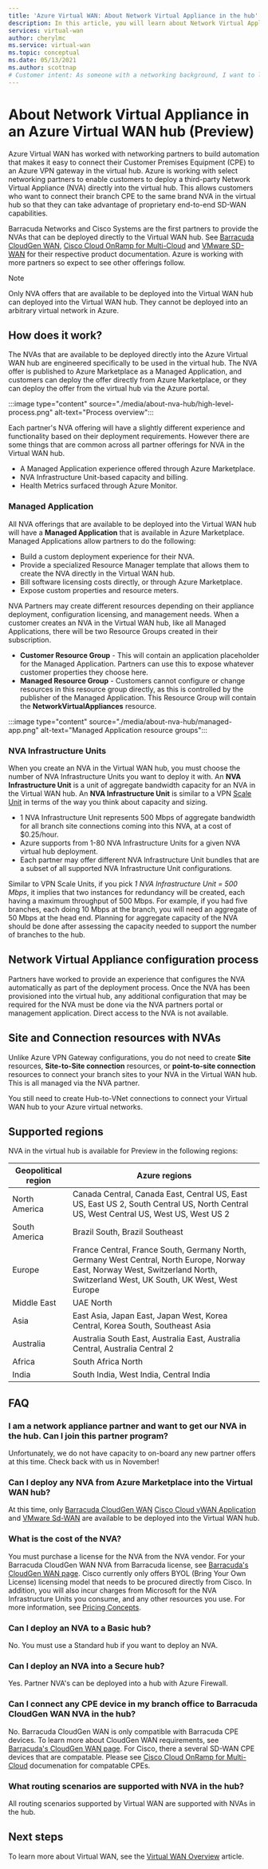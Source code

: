```yaml
---
title: 'Azure Virtual WAN: About Network Virtual Appliance in the hub'
description: In this article, you will learn about Network Virtual Appliances in the Virtual WAN hub.
services: virtual-wan
author: cherylmc
ms.service: virtual-wan
ms.topic: conceptual
ms.date: 05/13/2021
ms.author: scottnap
# Customer intent: As someone with a networking background, I want to learn about Network Virtual Appliances in the Virtual WAN hub.
---
```

# About Network Virtual Appliance in an Azure Virtual WAN hub (Preview)

Azure Virtual WAN has worked with networking partners to build automation that makes it easy to connect their Customer Premises Equipment (CPE) to an Azure VPN gateway in the virtual hub. Azure is working with select networking partners to enable customers to deploy a third-party Network Virtual Appliance (NVA) directly into the virtual hub. This allows customers who want to connect their branch CPE to the same brand NVA in the virtual hub so that they can take advantage of proprietary end-to-end SD-WAN capabilities.

Barracuda Networks and Cisco Systems are the first partners to provide the NVAs that can be deployed directly to the Virtual WAN hub.  See [Barracuda CloudGen WAN](https://www.barracuda.com/products/cloudgenwan), [Cisco Cloud OnRamp for Multi-Cloud](https://www.cisco.com/c/en/us/td/docs/routers/sdwan/configuration/cloudonramp/ios-xe-17/cloud-onramp-book-xe/cloud-onramp-multi-cloud.html#Cisco_Concept.dita_c61e0e7a-fff8-4080-afee-47b81e8df701) and [VMware SD-WAN](https://kb.vmware.com/s/article/82746) for their respective product documentation. Azure is working with more partners so expect to see other offerings follow.

> [!NOTE]
> Only NVA offers that are available to be deployed into the Virtual WAN hub can deployed into the Virtual WAN hub. They cannot be deployed into an arbitrary virtual network in Azure.

## <a name="how"></a>How does it work?

The NVAs that are available to be deployed directly into the Azure Virtual WAN hub are engineered specifically to be used in the virtual hub. The NVA offer is published to Azure Marketplace as a Managed Application, and customers can deploy the offer directly from Azure Marketplace, or they can deploy the offer from the virtual hub via the Azure portal.

:::image type="content" source="./media/about-nva-hub/high-level-process.png" alt-text="Process overview":::

Each partner's NVA offering will have a slightly different experience and functionality based on their deployment requirements. However there are some things that are common across all partner offerings for NVA in the Virtual WAN hub.

* A Managed Application experience offered through Azure Marketplace.
* NVA Infrastructure Unit-based capacity and billing.
* Health Metrics surfaced through Azure Monitor.

### <a name="managed"></a>Managed Application

All NVA offerings that are available to be deployed into the Virtual WAN hub will have a **Managed Application** that is available in Azure Marketplace. Managed Applications allow partners to do the following:

* Build a custom deployment experience for their NVA.
* Provide a specialized Resource Manager template that allows them to create the NVA directly in the Virtual WAN hub.
* Bill software licensing costs directly, or through Azure Marketplace.
* Expose custom properties and resource meters.

NVA Partners may create different resources depending on their appliance deployment, configuration licensing, and management needs. When a customer creates an NVA in the Virtual WAN hub, like all Managed Applications, there will be two Resource Groups created in their subscription.

* **Customer Resource Group** - This will contain an application placeholder for the Managed Application. Partners can use this to expose whatever customer properties they choose here.
* **Managed Resource Group** - Customers cannot configure or change resources in this resource group directly, as this is controlled by the publisher of the Managed Application. This Resource Group will contain the **NetworkVirtualAppliances** resource.

:::image type="content" source="./media/about-nva-hub/managed-app.png" alt-text="Managed Application resource groups":::

### <a name="units"></a>NVA Infrastructure Units

When you create an NVA in the Virtual WAN hub, you must choose the number of NVA Infrastructure Units you want to deploy it with. An **NVA Infrastructure Unit** is a unit of aggregate bandwidth capacity for an NVA in the Virtual WAN hub. An **NVA Infrastructure Unit** is similar to a VPN [Scale Unit](pricing-concepts.md#scale-unit) in terms of the way you think about capacity and sizing.

* 1 NVA Infrastructure Unit represents 500 Mbps of aggregate bandwidth for all branch site connections coming into this NVA, at a cost of $0.25/hour.
* Azure supports from 1-80 NVA Infrastructure Units for a given NVA virtual hub deployment.
* Each partner may offer different NVA Infrastructure Unit bundles that are a subset of all supported NVA Infrastructure Unit configurations.

Similar to VPN Scale Units, if you pick *1 NVA Infrastructure Unit = 500 Mbps*, it implies that two instances for redundancy will be created, each having a maximum throughput of 500 Mbps. For example, if you had five branches, each doing 10 Mbps at the branch, you will need an aggregate of 50 Mbps at the head end. Planning for aggregate capacity of the NVA should be done after assessing the capacity needed to support the number of branches to the hub.

## <a name="configuration"></a>Network Virtual Appliance configuration process

Partners have worked to provide an experience that configures the NVA automatically as part of the deployment process. Once the NVA has been provisioned into the virtual hub, any additional configuration that may be required for the NVA must be done via the NVA partners portal or management application. Direct access to the NVA is not available.

## <a name="resources"></a>Site and Connection resources with NVAs

Unlike Azure VPN Gateway configurations, you do not need to create **Site** resources, **Site-to-Site connection** resources, or **point-to-site connection** resources to connect your branch sites to your NVA in the Virtual WAN hub. This is all managed via the NVA partner.

You still need to create Hub-to-VNet connections to connect your Virtual WAN hub to your Azure virtual networks.

## <a name="regions"></a>Supported regions

NVA in the virtual hub is available for Preview in the following regions:

|Geopolitical region | Azure regions|
|---|---|
| North America| Canada Central, Canada East, Central US, East US, East US 2, South Central US, North Central US, West Central US, West US, West US 2 |
| South America | Brazil South, Brazil Southeast |
| Europe | France Central, France South, Germany North, Germany West Central, North Europe, Norway East, Norway West, Switzerland North, Switzerland West, UK South, UK West, West Europe|
|  Middle East | UAE North |
| Asia |  East Asia, Japan East, Japan West, Korea Central, Korea South, Southeast Asia | 
| Australia | Australia South East, Australia East, Australia Central, Australia Central 2|
| Africa | South Africa North |
| India | South India, West India, Central India | 
## FAQ

### I am a network appliance partner and want to get our NVA in the hub.  Can I join this partner program?

Unfortunately, we do not have capacity to on-board any new partner offers at this time. Check back with us in November!

### Can I deploy any NVA from Azure Marketplace into the Virtual WAN hub?

At this time, only [Barracuda CloudGen WAN](https://aka.ms/BarracudaMarketPlaceOffer)  [Cisco Cloud vWAN Application](https://azuremarketplace.microsoft.com/en-us/marketplace/apps/cisco.cisco_cloud_vwan_app?tab=Overview) and [VMware Sd-WAN](https://aka.ms/vmwareMarketplaceLink) are available to be deployed into the Virtual WAN hub.

### What is the cost of the NVA?

You must purchase a license for the NVA from the NVA vendor.  For your Barracuda CloudGen WAN NVA from Barracuda license, see [Barracuda's CloudGen WAN page](https://www.barracuda.com/products/cloudgenwan). Cisco currently only offers BYOL (Bring Your Own License) licensing model that needs to be procured directly from Cisco. In addition, you will also incur charges from Microsoft for the NVA Infrastructure Units you consume, and any other resources you use. For more information, see [Pricing Concepts](pricing-concepts.md).

### Can I deploy an NVA to a Basic hub?

No. You must use a Standard hub if you want to deploy an NVA.

### Can I deploy an NVA into a Secure hub?

Yes. Partner NVA's can be deployed into a hub with Azure Firewall.

### Can I connect any CPE device in my branch office to Barracuda CloudGen WAN NVA in the hub?

No. Barracuda CloudGen WAN is only compatible with Barracuda CPE devices. To learn more about CloudGen WAN requirements, see [Barracuda's CloudGen WAN page](https://www.barracuda.com/products/cloudgenwan). For Cisco, there a several SD-WAN CPE devices that are compatable. Please see [Cisco Cloud OnRamp for Multi-Cloud](https://www.cisco.com/c/en/us/td/docs/routers/sdwan/configuration/cloudonramp/ios-xe-17/cloud-onramp-book-xe/cloud-onramp-multi-cloud.html#Cisco_Concept.dita_c61e0e7a-fff8-4080-afee-47b81e8df701) documenation for compatable CPEs.

### What routing scenarios are supported with NVA in the hub?

All routing scenarios supported by Virtual WAN are supported with NVAs in the hub.

## Next steps

To learn more about Virtual WAN, see the [Virtual WAN Overview](virtual-wan-about.md) article.
